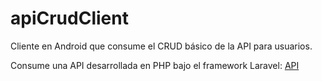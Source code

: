 # apiCrudClient
Cliente en Android que consume el CRUD básico de la API para usuarios.

Consume una API desarrollada en PHP bajo el framework Laravel: [API](https://github.com/HeribertoME/apiCrud)

